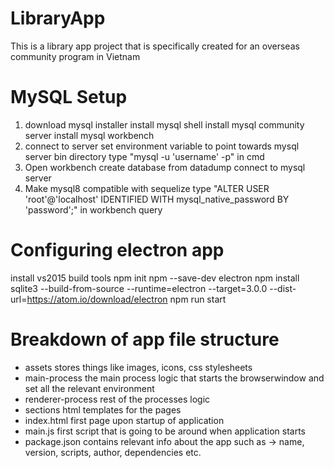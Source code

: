 # LibraryApp
This is a library app project that is specifically created for an overseas community program in Vietnam

# MySQL Setup
1. download mysql installer
	install mysql shell
	install mysql community server
	install mysql workbench
2. connect to server
	set environment variable to point towards mysql server bin directory
	type "mysql -u 'username' -p" in cmd
3. Open workbench
	create database from datadump
	connect to mysql server
4. Make mysql8 compatible with sequelize
	type "ALTER USER 'root'@'localhost' IDENTIFIED WITH mysql_native_password BY 'password';" in workbench query

# Configuring electron app
install vs2015 build tools
npm init
npm --save-dev electron
npm install sqlite3 --build-from-source --runtime=electron --target=3.0.0 --dist-url=https://atom.io/download/electron
npm run start

# Breakdown of app file structure
- assets
	stores things like images, icons, css stylesheets
- main-process
	the main process logic that starts the browserwindow and set all the relevant environment
- renderer-process
	rest of the processes logic
- sections
	html templates for the pages
- index.html
	first page upon startup of application
- main.js
	first script that is going to be around when application starts
- package.json
	contains relevant info about the app such as -> name, version, scripts, author, dependencies etc.
